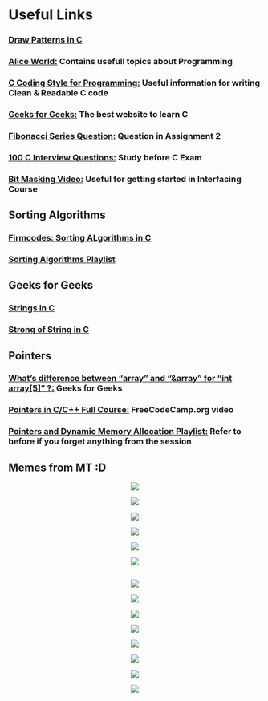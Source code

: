 # Useful Links

### [Draw Patterns in C](https://www.youtube.com/watch?v=q-D8BKfYKn4)  

### [Alice World:](https://aticleworld.com/) Contains usefull topics about Programming  

### [C Coding Style for Programming:](https://www.cas.mcmaster.ca/~carette/SE3M04/2004/slides/CCodingStyle.html) Useful information for writing Clean & Readable C code  

### [Geeks for Geeks:](https://www.geeksforgeeks.org/c-programming-language/) The best website to learn C

### [Fibonacci Series Question:](https://www.youtube.com/watch?v=dxyYP3BSdcQ) Question in Assignment 2

### [100 C Interview Questions:](https://aticleworld.com/c-interview-questions/#.WiBj2dD5zfQ.facebook) Study before C Exam

### [Bit Masking Video:](https://www.youtube.com/watch?v=QXaW5lj7Rs0) Useful for getting started in Interfacing Course

## Sorting Algorithms
### [Firmcodes: Sorting ALgorithms in C](http://www.firmcodes.com/sorting-algorithms-in-c/) 

### [Sorting Algorithms Playlist](https://www.youtube.com/playlist?list=PLqM7alHXFySHrGIxeBOo4-mKO4H8j2knW)

## Geeks for Geeks
### [Strings in C](https://www.geeksforgeeks.org/strings-in-c/) 

### [Strong of String in C](https://www.geeksforgeeks.org/storage-for-strings-in-c/) 

## Pointers
### [What’s difference between “array” and “&array” for “int array[5]” ?:](https://www.geeksforgeeks.org/whats-difference-between-array-and-array-for-int-array5/) Geeks for Geeks

### [Pointers in C/C++ Full Course:](https://www.youtube.com/watch?v=zuegQmMdy8M) FreeCodeCamp.org video

### [Pointers and Dynamic Memory Allocation Playlist:](https://www.youtube.com/playlist?list=PL2_aWCzGMAwLZp6LMUKI3cc7pgGsasm2_) Refer to before if you forget anything from the session

## Memes from MT :D

<p align="center">
  <img src="https://scontent.fcai19-2.fna.fbcdn.net/v/t39.30808-6/451643631_10228685248948737_8244979834050108463_n.jpg?stp=dst-jpg_p180x540&_nc_cat=110&ccb=1-7&_nc_sid=aa7b47&_nc_ohc=u3BY6VUBtpwQ7kNvgEuYaiC&_nc_ht=scontent.fcai19-2.fna&oh=00_AYASOzpJn5tcRQVgZTMhVdLZMMfeFACuHUjrCK3LykFuaA&oe=66A85D5B" />
</p>

<p align="center">
  <img src="https://scontent.fcai19-2.fna.fbcdn.net/v/t39.30808-6/451482195_10228685251908811_7609953663177430924_n.jpg?stp=dst-jpg_p552x414&_nc_cat=107&ccb=1-7&_nc_sid=aa7b47&_nc_ohc=Kf1lXGAzGOQQ7kNvgHL8_3n&_nc_ht=scontent.fcai19-2.fna&oh=00_AYAbMpKr9SFd2Qe9-Z5wbchLywcPotbrnbGGmWrrbCRkRg&oe=66A86EBC" />
</p>

<p align="center">
  <img src="https://scontent.fcai19-2.fna.fbcdn.net/v/t39.30808-6/451643039_10228685254348872_4683841720192149966_n.jpg?_nc_cat=102&ccb=1-7&_nc_sid=aa7b47&_nc_ohc=RFeo5kvt7IYQ7kNvgGuTR1S&_nc_ht=scontent.fcai19-2.fna&oh=00_AYC_vs-k6rkqR1mUO85f99yPBbLW5qDg9dcdcyw9otPNDg&oe=66A84677" />
</p>

<p align="center">
  <img src="https://scontent.fcai19-2.fna.fbcdn.net/v/t39.30808-6/451691508_10228685257828959_6647255679051978311_n.jpg?stp=dst-jpg_s720x720&_nc_cat=104&ccb=1-7&_nc_sid=aa7b47&_nc_ohc=PSB1jQhqmA0Q7kNvgFnZZgG&_nc_ht=scontent.fcai19-2.fna&oh=00_AYD-lvFcVvs35fYZ1gvtbIWc3bS-mBARI6b9EfEdSAoaEA&oe=66A85AFE" />
</p>

<p align="center">
  <img src="https://scontent.fcai19-2.fna.fbcdn.net/v/t39.30808-6/451558065_10228685266589178_4339527458199786347_n.jpg?stp=dst-jpg_p526x296&_nc_cat=110&ccb=1-7&_nc_sid=aa7b47&_nc_ohc=MobPkgcPeHYQ7kNvgEfxoVS&_nc_ht=scontent.fcai19-2.fna&oh=00_AYAu0G16tetFc02L0bt9qpWMkD1mWKJe7BEUgff8n2jntg&oe=66A842C0" />
</p>

<p align="center">
  <img src="https://scontent.fcai19-2.fna.fbcdn.net/v/t39.30808-6/451545455_10228685246308671_1173976417972233016_n.jpg?stp=dst-jpg_s600x600&_nc_cat=109&ccb=1-7&_nc_sid=aa7b47&_nc_ohc=dU8dmseIHsIQ7kNvgHyhHgw&_nc_ht=scontent.fcai19-2.fna&oh=00_AYCWSEIe5iQ4yhcViXk6khTImTt_haRkA4Pd1NIERwP-UQ&oe=66A86714" />
</p>

<p align="center">
  <img src="" />
</p>

<p align="center">
  <img src="https://scontent.fcai19-2.fna.fbcdn.net/v/t39.30808-6/452669461_10228742158051429_701940174735551798_n.jpg?_nc_cat=103&ccb=1-7&_nc_sid=aa7b47&_nc_ohc=_EgrgE4fjwMQ7kNvgH3PbhV&_nc_ht=scontent.fcai19-2.fna&oh=00_AYDp-wdXJIJ7pAARwruzfHlYKit3LyJg4SUwafMpEl1hew&oe=66A84752" />
</p>

<p align="center">
  <img src="https://scontent.fcai19-2.fna.fbcdn.net/v/t39.30808-6/452612616_10228742161651519_8579832235820116230_n.jpg?_nc_cat=107&ccb=1-7&_nc_sid=aa7b47&_nc_ohc=a1zXedk9_TgQ7kNvgG5764J&_nc_ht=scontent.fcai19-2.fna&oh=00_AYDEtQqLJTdL4TlIhGYhzDAN0ATXveU8MzGvAe6qk2Kmlg&oe=66A87426" />
</p>

<p align="center">
  <img src="https://scontent.fcai2-2.fna.fbcdn.net/v/t39.30808-6/453490783_10228793368971670_2343680378146138956_n.jpg?stp=dst-jpg_p526x296&_nc_cat=111&ccb=1-7&_nc_sid=aa7b47&_nc_ohc=h7QWqlghtaYQ7kNvgHdLCVw&_nc_ht=scontent.fcai2-2.fna&gid=Am70V1rqpDWkQc8OkrShZa0&oh=00_AYBibGGTw2MEUqCOeOZ8iyjXKsxn-2uZ8r-TUY1FCZU9Jw&oe=66AF3306 "/>
</p>

<p align="center">
  <img src="https://scontent.fcai2-1.fna.fbcdn.net/v/t39.30808-6/453262280_10228793364051547_680892583290174115_n.jpg?stp=dst-jpg_p526x296&_nc_cat=102&ccb=1-7&_nc_sid=aa7b47&_nc_ohc=YwTlLJvhw2YQ7kNvgEXCC40&_nc_ht=scontent.fcai2-1.fna&oh=00_AYDJWdeztjffkXSic9IAhYSWXKtqwDK3RBjwgLL1vcId4g&oe=66AF697A"/>
</p>

<p align="center">
  <img src="https://scontent.fcai2-2.fna.fbcdn.net/v/t39.30808-6/453739296_870492088321331_8892835473770777498_n.jpg?stp=dst-jpg_p75x225&_nc_cat=111&ccb=1-7&_nc_sid=bd9a62&_nc_ohc=-85LxUKcpSAQ7kNvgH26P99&_nc_ht=scontent.fcai2-2.fna&oh=00_AYBeKmr8suIXRJG21qYfKpAcur6nVj5FM_vaSpt8O__RLA&oe=66AF4108 "/>
</p>

<p align="center">
  <img src=" https://scontent.fcai2-2.fna.fbcdn.net/v/t39.30808-6/453105650_10228793381331979_2531873535926111409_n.jpg?stp=dst-jpg_p526x296&_nc_cat=100&ccb=1-7&_nc_sid=aa7b47&_nc_ohc=_4M8BOa4rW0Q7kNvgF7xio3&_nc_ht=scontent.fcai2-2.fna&oh=00_AYAAka2DPeVYpmiVVDfb2wqAcWpap4gEoFj5dMWuvgsvLw&oe=66AF332E"/>
</p>



<p align="center">
  <img src=" https://scontent.fcai2-1.fna.fbcdn.net/v/t39.30808-6/453274274_10228793374371805_5527509957656026566_n.jpg?stp=dst-jpg_p180x540&_nc_cat=103&ccb=1-7&_nc_sid=aa7b47&_nc_ohc=3fHCM4tV4AAQ7kNvgGirqQI&_nc_ht=scontent.fcai2-1.fna&oh=00_AYDmHrqXcbxKK0cy4xk98hibMDf9pAx5CbKS2JfKFkBBMw&oe=66AF5027"/>
</p>

<p align="center">
  <img src="https://scontent.fcai2-1.fna.fbcdn.net/v/t39.30808-6/453190035_10228793359691438_615634423566165893_n.jpg?_nc_cat=106&ccb=1-7&_nc_sid=aa7b47&_nc_ohc=s53CpNNBBYoQ7kNvgF7iFaS&_nc_ht=scontent.fcai2-1.fna&oh=00_AYAU4TlGmqTXvwCe4ozpeF9b3sgV0B7GgVvypPx-Jpxdew&oe=66AF5908 "/>
</p>